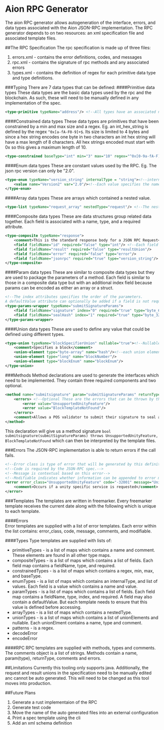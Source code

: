 # Aion RPC Generator
The aion RPC generator allows autogeneration of the interface, errors, and data types associated with the Aion JSON-RPC implementation.
The RPC generator depends to on two resources: an xml specification file and associated template files. 

##The RPC Specification
The rpc specification is made up of three files: 
1. errors.xml - contains the error definitions, codes, and messages
2. rpc.xml - contains the signature of rpc methods and any associated errors 
3. types.xml - contains the definition of regex for each primitive data type and type definitions.

###Typing
There are 7 data types that can be defined: 
####Primitive data types
These data types are the basic data types used by the rpc and the blockchain. As such, these will need to be manually defined in any implementation of the spec. 
```xml
<type-primitive typeName="address"/> <!--All types have an associated name-->
```
####Constrained data types 
These data types are primitives that have been constrained by a min and max size and a regex. Eg. an int_hex_string is defined by the regex `^0x[a-fA-F0-9]+$`. Its size is limited to 4 bytes and since a hex string encodes one byte in two characters an int hex string will have a max length of 8 characters. All hex strings encoded must start with 0x so this gives a maximum length of 10. 
```xml
<type-constrained baseType="int" min="3" max="10" regex="^0x[0-9a-fA-F]+$" typeName="int_hex_string"/>
```
####Enum data types
These are constant values used by the RPC. Eg. The json rpc version can only be "2.0".
```xml
<type-enum typeName="version_string" internalType = "string"><!--internalType specifies the data type of each enum value-->
    <value name="Version2" var="2.0"/><!--Each value specifies the name of the constant and its value(var)-->
</type-enum>
```
####Array data types
These are arrays which contained a nested value. 
```xml
<type-list typeName="request_array" nestedType="request"/> <!--The nested Type is the type which this array can contain-->
```
####Composite data types
These are data structures group related data together. Each field is associated with a name, type, and a required attribute.
```xml
<type-composite typeName="response">
    <comment>This is the standard response body for a JSON RPC Request</comment>
    <field fieldName="id" required="false" type="int"/> <!--Each field must define a name, type and whether any representation in the RPC requires the field is populated-->
    <field fieldName="result" required="false" type="resultUnion"/>
    <field fieldName="error" required="false" type="error"/>
    <field fieldName="jsonrpc" required="true" type="version_string"/>
</type-composite>
```
####Param data types
These are similar to composite data types but they are used to package the parameters of a method. Each field is similar to those in a composite data type but with an additional index field because params can be encoded as either an array or a struct. 
```xml
<!--The index attributes specifies the order of the parameters.
A defaultValue attribute can optionally be added if a field is not required-->        
<type-params-wrapper typeName="submitSignatureParams">
    <field fieldName="signature" index="0" required="true" type="byte_64_string"/>
    <field fieldName="sealHash" index="1" required="true" type="byte_32_string"/>
</type-params-wrapper>
```
####Union data types
These are used to define any value that could be defined using different types.
```xml
<type-union typeName="blockSpecifierUnion" nullable="true"><!--Nullable indicates that this union can equal null-->
    <comment>Specifies a block</comment>
    <union-element type="byte-array" name="hash"/><!--each union element has a type and an associated name-->
    <union-element type="long" name="blockNumber"/>
    <union-element type="blockEnum" name="blockEnum"/>
</type-union>
```

###Methods
Method declarations are used to generate the interfaces which need to be implemented. They contain three required components and two optional.
```xml
<method name="submitsignature" param="submitSignatureParams" returnType="bool"><!--The param and returnTypes must be defined within the types.xml file and the name must be unique to this method.-->
    <errors> <!--Optional These are the errors that can be thrown by this method. This contextual information can be used to generate test cases-->
        <error value="UnsupportedUnityFeature"/>
        <error value="BlockTemplateNotFound"/>
    </errors>
    <comment>Allows a POS validator to submit their signature to seal a block.</comment><!--Optional-->
</method>
```
This declaration will give us a method signature `bool submitsignature(submitSignatureParams) throws UnsupportedUnityFeature, BlockTemplateNotFound` which can then be interpreted by the template files.

###Errors
The JSON-RPC implementation is able to return errors if the call fails.
```xml
<!--Error class is type of error that will be generated by this definition-->
<!--Code is required by the JSON-RPC spec.-->
<!--Message is contextual based on this error-->
<!--Modifiable indicates whether information can be appended to error message or whether the error must be treated as a constant.--> 
<error error_class="UnsupportedUnityFeature" code="-32001" message="Unity fork is not enabled" modifiable="false">
    <comment>Occurs if a unity specific service is requested</comment>
</error>
```
###Templates
The templates are written in freemarker. Every freemarker template receives the current date along with the following which is unique to each template.

####Errors  
Error templates are supplied with a list of error templates. Each error within the list contains: error_class, code, message, comments, and modifiable. 

####Types
Type templates are supplied with lists of: 
* primitiveTypes - is a list of maps which contains a name and comment. These elements are found in all other type maps.
* compositeTypes - is a list of maps which contains a list of fields. Each field map contains a fieldName, type, and required.
* constrainedTypes - is a list of maps which contains a regex, min, max, and baseType.
* enumTypes - is a list of maps which contains an internalType, and list of values. Each field is a value which contains a name and value.
* paramTypes - is a list of maps which contains a list of fields. Each field map contains a fieldName, type, index, and required. A field may also contain a defaultValue. But each template needs to ensure that this value is defined before accessing.
* arrayTypes - is a list of maps which contains a nestedType.
* unionTypes - is a list of maps which contains a list of unionElements and nullable. Each unionElment contains a name, type and comment.
* patterns - is a regex.
* decodeError
* encodeError  

####RPC
RPC templates are supplied with methods, types and comments. The comments object is a list of strings. Methods contain a name, param(type), returnType, comments and errors.

##Limitations
Currently this tooling only supports java. Additionally, the request and result unions in the specification need to be manually edited anc cannot be auto generated. This will need to be changed as this tool moves into production. 

##Future Plans

1. Generate a rust implementaion of the RPC 
2. Generate test code
3. Move the name of the auto generated files into an external configuration
4. Print a spec template using the cli
5. Add an xml schema definition

